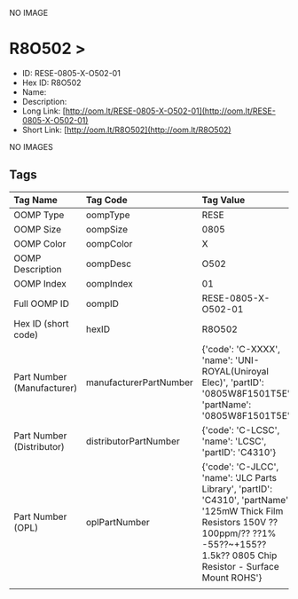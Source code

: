 


  
NO IMAGE  
# R8O502 > 

- ID: RESE-0805-X-O502-01
- Hex ID: R8O502
- Name: 
- Description: 
- Long Link: [http://oom.lt/RESE-0805-X-O502-01](http://oom.lt/RESE-0805-X-O502-01)
- Short Link: [http://oom.lt/R8O502](http://oom.lt/R8O502)
  
NO IMAGES  
## Tags
  

|Tag Name|Tag Code|Tag Value|
| :--- | :--- | :--- |
|OOMP Type|oompType|RESE|
|OOMP Size|oompSize|0805|
|OOMP Color|oompColor|X|
|OOMP Description|oompDesc|O502|
|OOMP Index|oompIndex|01|
|Full OOMP ID|oompID|RESE-0805-X-O502-01|
|Hex ID (short code)|hexID|R8O502|
|Part Number (Manufacturer)|manufacturerPartNumber|{'code': 'C-XXXX', 'name': 'UNI-ROYAL(Uniroyal Elec)', 'partID': '0805W8F1501T5E', 'partName': '0805W8F1501T5E'}|
|Part Number (Distributor)|distributorPartNumber|{'code': 'C-LCSC', 'name': 'LCSC', 'partID': 'C4310'}|
|Part Number (OPL)|oplPartNumber|{'code': 'C-JLCC', 'name': 'JLC Parts Library', 'partID': 'C4310', 'partName': '125mW Thick Film Resistors 150V ??100ppm/?? ??1% -55??~+155?? 1.5k?? 0805  Chip Resistor - Surface Mount ROHS'}|
||||
